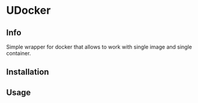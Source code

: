 # UDocker

## Info

Simple wrapper for docker that allows to work with single image and single container.

## Installation

## Usage